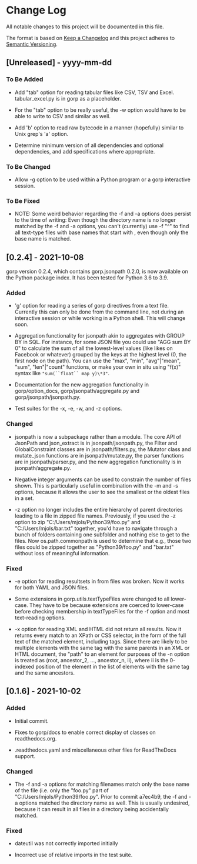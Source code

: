 # Change Log
All notable changes to this project will be documented in this file.
 
The format is based on [Keep a Changelog](http://keepachangelog.com/)
and this project adheres to [Semantic Versioning](http://semver.org/).
 
## [Unreleased] - yyyy-mm-dd
 
### To Be Added

- Add "tab" option for reading tabular files like CSV, TSV and Excel.
tabular_excel.py is in gorp as a placeholder.

- For the "tab" option to be really useful, the -w option would have to be 
able to write to CSV and similar as well.

- Add 'b' option to read raw bytecode in a manner (hopefully) similar to Unix
grep's 'a' option.

- Determine minimum version of all dependencies and optional dependencies, and
add specifications where appropriate.
 
### To Be Changed

- Allow -g option to be used within a Python program or a gorp interactive
session.
 
### To Be Fixed
 
- NOTE: Some weird behavior regarding the -f and -a options does persist to the
time of writing:
Even though the directory name is no longer matched by the -f and -a options,
you can't (currently) use -f "^<string>" to find all text-type files with 
base names that start with <string>, even though only the base name is matched.
 
## [0.2.4] - 2021-10-08
  
gorp version 0.2.4, which contains gorp.jsonpath 0.2.0, is now available on the
Python package index. It has been tested for Python 3.6 to 3.9.
 
### Added

- 'g' option for reading a series of gorp directives from a text file.
Currently this can only be done from the command line, not during an
interactive session or while working in a Python shell. This will change soon.

- Aggregation functionality for jsonpath akin to aggregates with GROUP BY in
SQL. For instance, for some JSON file you could use "AGG sum BY 0" to calculate
the sum of all the lowest-level values (like likes on Facebook or whatever)
grouped by the keys at the highest level (0, the first node on the path).
You can use the "max", "min", "avg"|"mean", "sum", "len"|"count" functions,
or make your own in situ using "f(x)" syntax like `"sum(``float`` map y)\*3"`.

- Documentation for the new aggregation functionality in gorp/option_docs,
gorp/jsonpath/aggregate.py and gorp/jsonpath/jsonpath.py.

- Test suites for the -x, -e, -w, and -z options.
 
### Changed

- jsonpath is now a subpackage rather than a module. The core API of JsonPath
and json_extract is in jsonpath/jsonpath.py, the Filter and GlobalConstraint
classes are in jsonpath/filters.py, the Mutator class and mutate_json
functions are in jsonpath/mutate.py, the parser functions are in
jsonpath/parser.py, and the new aggregation functionality is in
jsonpath/aggregate.py.

- Negative integer arguments can be used to constrain the number of files
shown. This is particularly useful in combination with the -m and -s options,
because it allows the user to see the smallest or the oldest files in a set.

- -z option no longer includes the entire hierarchy of parent directories
leading to a file in zipped file names. Previously, if you used the -z option
to zip "C:/Users/mjols/Python39/foo.py" and "C:/Users/mjols/bar.txt" together,
you'd have to navigate through a bunch of folders containing one subfolder and
nothing else to get to the files. Now os.path.commonpath is used to determine
that e.g., those two files could be zipped together as "Python39/foo.py" and 
"bar.txt" without loss of meaningful information.
 
### Fixed
 
- -e option for reading resultsets in from files was broken. Now it works for
both YAML and JSON files.

- Some extensions in gorp.utils.textTypeFiles were changed to all lower-case.
They have to be because extensions are coerced to lower-case before checking
membership in textTypeFiles for the -f option and most text-reading options.

- -x option for reading XML and HTML did not return all results. Now it returns
every match to an XPath or CSS selector, in the form of the full text of the
matched element, including tags. Since there are likely to be multiple
elements with the same tag with the same parents in an XML or HTML document,
the "path" to an element for purposes of the -n option is treated as 
(root, ancestor_2, ..., ancestor_n, ii), where ii is the 0-indexed position of
the element in the list of elements with the same tag and the same ancestors.
 
## [0.1.6] - 2021-10-02
 
### Added

- Initial commit.

- Fixes to gorp/docs to enable correct display of classes on readthedocs.org.

- .readthedocs.yaml and miscellaneous other files for ReadTheDocs support.

### Changed
- The -f and -a options for matching filenames match only the base name of the
file (i.e. only the "foo.py" part of "C:/Users/mjols/Python39/foo.py".
Prior to commit a7ec4b9, the -f and -a options matched the directory name as well. This is usually undesired, because it can result in all
files in a directory being accidentally matched.

### Fixed

- dateutil was not correctly imported initially

- Incorrect use of relative imports in the test suite.